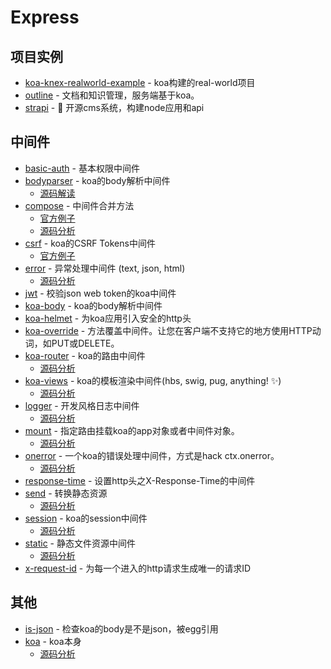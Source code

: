 # Express

## 项目实例

- [koa-knex-realworld-example](https://github.com/gothinkster/koa-knex-realworld-example) - koa构建的real-world项目
- [outline](https://github.com/outline/outline) - 文档和知识管理，服务端基于koa。
- [strapi](https://github.com/strapi/strapi/) - <g-emoji class="g-emoji" alias="rocket" fallback-src="https://github.githubassets.com/images/icons/emoji/unicode/1f680.png">🚀</g-emoji> 开源cms系统，构建node应用和api

## 中间件

- [basic-auth](https://github.com/koajs/basic-auth) - 基本权限中间件
- [bodyparser](https://github.com/koajs/bodyparser) - koa的body解析中间件
    - [源码解读](https://github.com/FunnyLiu/bodyparser/tree/readsource)
- [compose](https://github.com/koajs/compose) - 中间件合并方法
    - [官方例子](https://github.com/koajs/examples/blob/master/compose/app.js#L15)
    - [源码分析](https://github.com/FunnyLiu/compose/tree/readsource)
- [csrf](https://github.com/koajs/csrf) - koa的CSRF Tokens中间件
    - [官方例子](https://github.com/koajs/examples/blob/master/csrf/app.js#L4)
- [error](https://github.com/koajs/error) - 异常处理中间件 (text, json, html)
    - [源码分析](https://github.com/FunnyLiu/error/tree/readsource)
- [jwt](https://github.com/koajs/jwt) - 校验json web token的koa中间件
- [koa-body](https://github.com/dlau/koa-body) - koa的body解析中间件
- [koa-helmet](https://github.com/venables/koa-helmet) - 为koa应用引入安全的http头
- [koa-override](https://github.com/node-modules/koa-override) - 方法覆盖中间件。让您在客户端不支持它的地方使用HTTP动词，如PUT或DELETE。
- [koa-router](https://github.com/ZijianHe/koa-router) - koa的路由中间件
    - [源码分析](https://github.com/FunnyLiu/koa-router/tree/readsource)
- [koa-views](https://github.com/queckezz/koa-views) - koa的模板渲染中间件(hbs, swig, pug, anything! <g-emoji class="g-emoji" alias="sparkles" fallback-src="https://github.githubassets.com/images/icons/emoji/unicode/2728.png">✨</g-emoji>)
    - [源码分析](https://github.com/FunnyLiu/koa-views/tree/readsource)
- [logger](https://github.com/koajs/logger) - 开发风格日志中间件
    - [源码分析](https://github.com/FunnyLiu/logger/tree/readsource)
- [mount](https://github.com/koajs/mount) - 指定路由挂载koa的app对象或者中间件对象。
    - [源码分析](https://github.com/FunnyLiu/mount/tree/readsource)
- [onerror](https://github.com/koajs/onerror) - 一个koa的错误处理中间件，方式是hack ctx.onerror。
    - [源码分析](https://github.com/FunnyLiu/onerror/tree/readsource)
- [response-time](https://github.com/koajs/response-time) - 设置http头之X-Response-Time的中间件
- [send](https://github.com/koajs/send) - 转换静态资源
    - [源码分析](https://github.com/FunnyLiu/send/tree/readsource)
- [session](https://github.com/koajs/session) - koa的session中间件
    - [源码分析](https://github.com/FunnyLiu/session/tree/readsource)
- [static](https://github.com/koajs/static) - 静态文件资源中间件
    - [源码分析](https://github.com/FunnyLiu/static/tree/readsource)
- [x-request-id](https://github.com/koa-modules/x-request-id) - 为每一个进入的http请求生成唯一的请求ID


## 其他
- [is-json](https://github.com/koajs/is-json) - 检查koa的body是不是json，被egg引用
- [koa](https://github.com/koajs/koa) - koa本身
    - [源码分析](https://github.com/FunnyLiu/koa/tree/readsource)
